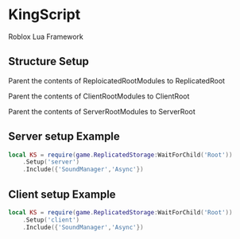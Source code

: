 # KingScript
Roblox Lua Framework

## Structure Setup

Parent the contents of ReploicatedRootModules to ReplicatedRoot

Parent the contents of ClientRootModules to ClientRoot

Parent the contents of ServerRootModules to ServerRoot


## Server setup Example

```lua
local KS = require(game.ReplicatedStorage:WaitForChild('Root'))
	.Setup('server')
	.Include({'SoundManager','Async'})
```

## Client setup Example

```lua
local KS = require(game.ReplicatedStorage:WaitForChild('Root'))
	.Setup('client')
	.Include({'SoundManager','Async'})
```